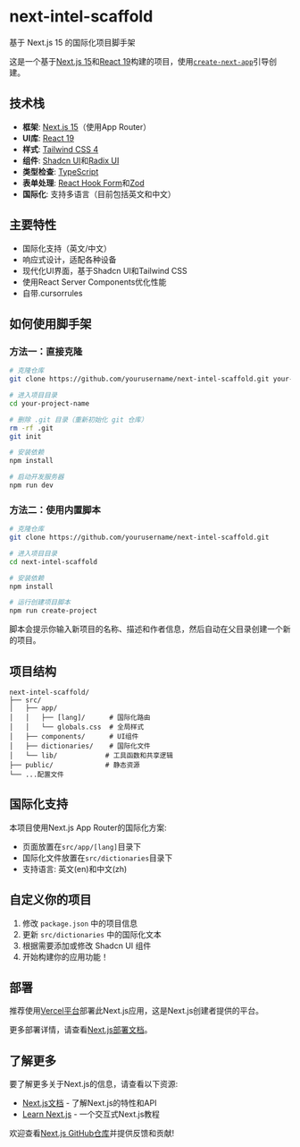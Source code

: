 # next-intel-scaffold

基于 Next.js 15 的国际化项目脚手架

这是一个基于[Next.js 15](https://nextjs.org)和[React 19](https://react.dev)构建的项目，使用[`create-next-app`](https://nextjs.org/docs/app/api-reference/create-next-app)引导创建。

## 技术栈

- **框架**: [Next.js 15](https://nextjs.org)（使用App Router）
- **UI库**: [React 19](https://react.dev)
- **样式**: [Tailwind CSS 4](https://tailwindcss.com)
- **组件**: [Shadcn UI](https://ui.shadcn.com/)和[Radix UI](https://www.radix-ui.com/)
- **类型检查**: [TypeScript](https://www.typescriptlang.org/)
- **表单处理**: [React Hook Form](https://react-hook-form.com/)和[Zod](https://zod.dev/)
- **国际化**: 支持多语言（目前包括英文和中文）

## 主要特性

- 国际化支持（英文/中文）
- 响应式设计，适配各种设备
- 现代化UI界面，基于Shadcn UI和Tailwind CSS
- 使用React Server Components优化性能
- 自带.cursorrules

## 如何使用脚手架

### 方法一：直接克隆

```bash
# 克隆仓库
git clone https://github.com/yourusername/next-intel-scaffold.git your-project-name

# 进入项目目录
cd your-project-name

# 删除 .git 目录（重新初始化 git 仓库）
rm -rf .git
git init

# 安装依赖
npm install

# 启动开发服务器
npm run dev
```

### 方法二：使用内置脚本

```bash
# 克隆仓库
git clone https://github.com/yourusername/next-intel-scaffold.git

# 进入项目目录
cd next-intel-scaffold

# 安装依赖
npm install

# 运行创建项目脚本
npm run create-project
```

脚本会提示你输入新项目的名称、描述和作者信息，然后自动在父目录创建一个新的项目。

## 项目结构

```
next-intel-scaffold/
├── src/
│   ├── app/
│   │   ├── [lang]/      # 国际化路由
│   │   └── globals.css  # 全局样式
│   ├── components/      # UI组件
│   ├── dictionaries/    # 国际化文件
│   └── lib/            # 工具函数和共享逻辑
├── public/             # 静态资源
└── ...配置文件
```

## 国际化支持

本项目使用Next.js App Router的国际化方案:

- 页面放置在`src/app/[lang]`目录下
- 国际化文件放置在`src/dictionaries`目录下
- 支持语言: 英文(en)和中文(zh)

## 自定义你的项目

1. 修改 `package.json` 中的项目信息
2. 更新 `src/dictionaries` 中的国际化文本
3. 根据需要添加或修改 Shadcn UI 组件
4. 开始构建你的应用功能！

## 部署

推荐使用[Vercel平台](https://vercel.com/new)部署此Next.js应用，这是Next.js创建者提供的平台。

更多部署详情，请查看[Next.js部署文档](https://nextjs.org/docs/app/building-your-application/deploying)。

## 了解更多

要了解更多关于Next.js的信息，请查看以下资源:

- [Next.js文档](https://nextjs.org/docs) - 了解Next.js的特性和API
- [Learn Next.js](https://nextjs.org/learn) - 一个交互式Next.js教程

欢迎查看[Next.js GitHub仓库](https://github.com/vercel/next.js)并提供反馈和贡献!
